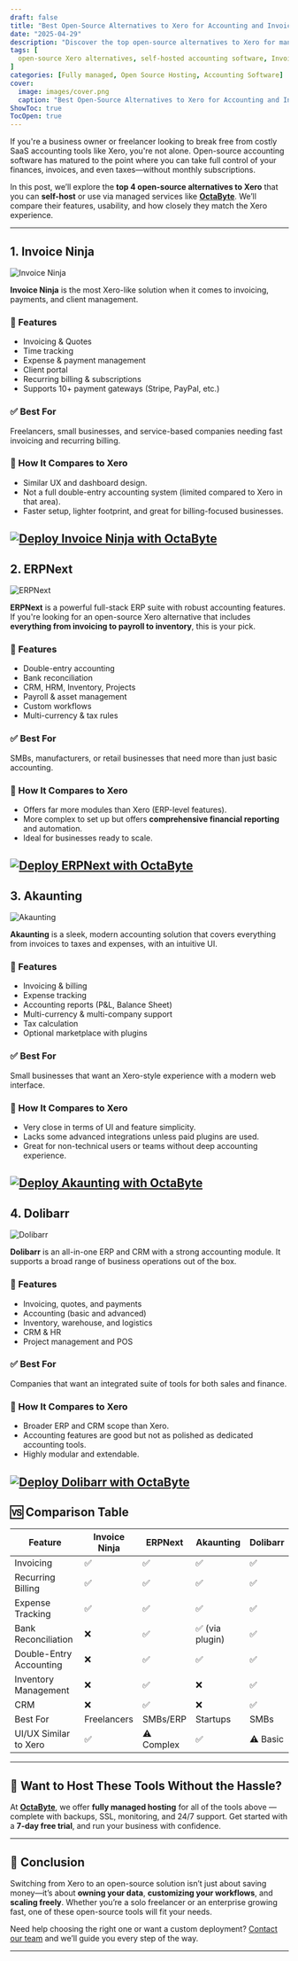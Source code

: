 ```yaml
---
draft: false
title: "Best Open-Source Alternatives to Xero for Accounting and Invoicing"
date: "2025-04-29"
description: "Discover the top open-source alternatives to Xero for managing your business accounting and invoicing needs. Compare features, benefits, and see which self-hosted solution is best for your organization."
tags: [
  open-source Xero alternatives, self-hosted accounting software, Invoice Ninja, ERPNext, Akaunting, Dolibarr, open source invoicing
]
categories: [Fully managed, Open Source Hosting, Accounting Software]
cover:
  image: images/cover.png
  caption: "Best Open-Source Alternatives to Xero for Accounting and Invoicing"
ShowToc: true
TocOpen: true
---
```


If you're a business owner or freelancer looking to break free from costly SaaS accounting tools like Xero, you're not alone. Open-source accounting software has matured to the point where you can take full control of your finances, invoices, and even taxes—without monthly subscriptions.

In this post, we’ll explore the **top 4 open-source alternatives to Xero** that you can **self-host** or use via managed services like **[OctaByte](https://octabyte.io/)**. We’ll compare their features, usability, and how closely they match the Xero experience.

---

## 1. **Invoice Ninja**

![Invoice Ninja](https://octabyte.io/images/applications/crm-erp/invoiceninja/screenshot-1.png)

**Invoice Ninja** is the most Xero-like solution when it comes to invoicing, payments, and client management.

### 🔧 Features
- Invoicing & Quotes
- Time tracking
- Expense & payment management
- Client portal
- Recurring billing & subscriptions
- Supports 10+ payment gateways (Stripe, PayPal, etc.)

### ✅ Best For
Freelancers, small businesses, and service-based companies needing fast invoicing and recurring billing.

### 💬 How It Compares to Xero
- Similar UX and dashboard design.
- Not a full double-entry accounting system (limited compared to Xero in that area).
- Faster setup, lighter footprint, and great for billing-focused businesses.

[![Deploy Invoice Ninja with OctaByte](/images/deploy-on-octabyte.png)](https://octabyte.io/fully-managed-open-source-services/applications/crm-erp/invoiceninja/)
---

## 2. **ERPNext**

![ERPNext](https://octabyte.io/images/applications/crm-erp/erpnext/screenshot-1.png)

**ERPNext** is a powerful full-stack ERP suite with robust accounting features. If you're looking for an open-source Xero alternative that includes **everything from invoicing to payroll to inventory**, this is your pick.

### 🔧 Features
- Double-entry accounting
- Bank reconciliation
- CRM, HRM, Inventory, Projects
- Payroll & asset management
- Custom workflows
- Multi-currency & tax rules

### ✅ Best For
SMBs, manufacturers, or retail businesses that need more than just basic accounting.

### 💬 How It Compares to Xero
- Offers far more modules than Xero (ERP-level features).
- More complex to set up but offers **comprehensive financial reporting** and automation.
- Ideal for businesses ready to scale.

[![Deploy ERPNext with OctaByte](/images/deploy-on-octabyte.png)](https://octabyte.io/fully-managed-open-source-services/applications/crm-erp/erpnext/)
---

## 3. **Akaunting**

![Akaunting](https://octabyte.io/images/applications/invoicing-and-payments/akaunting/screenshot-1.png)

**Akaunting** is a sleek, modern accounting solution that covers everything from invoices to taxes and expenses, with an intuitive UI.

### 🔧 Features
- Invoicing & billing
- Expense tracking
- Accounting reports (P&L, Balance Sheet)
- Multi-currency & multi-company support
- Tax calculation
- Optional marketplace with plugins

### ✅ Best For
Small businesses that want an Xero-style experience with a modern web interface.

### 💬 How It Compares to Xero
- Very close in terms of UI and feature simplicity.
- Lacks some advanced integrations unless paid plugins are used.
- Great for non-technical users or teams without deep accounting experience.

[![Deploy Akaunting with OctaByte](/images/deploy-on-octabyte.png)](https://octabyte.io/fully-managed-open-source-services/applications/invoicing-and-payments/akaunting/)
---

## 4. **Dolibarr**

![Dolibarr](https://octabyte.io/images/applications/crm-erp/dolibarr/screenshot-1.webp)

**Dolibarr** is an all-in-one ERP and CRM with a strong accounting module. It supports a broad range of business operations out of the box.

### 🔧 Features
- Invoicing, quotes, and payments
- Accounting (basic and advanced)
- Inventory, warehouse, and logistics
- CRM & HR
- Project management and POS

### ✅ Best For
Companies that want an integrated suite of tools for both sales and finance.

### 💬 How It Compares to Xero
- Broader ERP and CRM scope than Xero.
- Accounting features are good but not as polished as dedicated accounting tools.
- Highly modular and extendable.

[![Deploy Dolibarr with OctaByte](/images/deploy-on-octabyte.png)](https://octabyte.io/fully-managed-open-source-services/applications/crm-erp/dolibarr/)
---

## 🆚 Comparison Table

| Feature                        | Invoice Ninja | ERPNext   | Akaunting | Dolibarr  |
|-------------------------------|---------------|-----------|-----------|-----------|
| Invoicing                     | ✅            | ✅        | ✅        | ✅        |
| Recurring Billing             | ✅            | ✅        | ✅        | ✅        |
| Expense Tracking              | ✅            | ✅        | ✅        | ✅        |
| Bank Reconciliation           | ❌            | ✅        | ✅ (via plugin) | ✅    |
| Double-Entry Accounting       | ❌            | ✅        | ✅        | ✅        |
| Inventory Management          | ❌            | ✅        | ❌        | ✅        |
| CRM                           | ❌            | ✅        | ❌        | ✅        |
| Best For                      | Freelancers   | SMBs/ERP  | Startups  | SMBs      |
| UI/UX Similar to Xero         | ✅            | ⚠️ Complex | ✅        | ⚠️ Basic   |

---

## 🔐 Want to Host These Tools Without the Hassle?

At **[OctaByte](https://octabyte.io/)**, we offer **fully managed hosting** for all of the tools above — complete with backups, SSL, monitoring, and 24/7 support. Get started with a **7-day free trial**, and run your business with confidence.

---

## 🧾 Conclusion

Switching from Xero to an open-source solution isn’t just about saving money—it’s about **owning your data**, **customizing your workflows**, and **scaling freely**. Whether you’re a solo freelancer or an enterprise growing fast, one of these open-source tools will fit your needs.

Need help choosing the right one or want a custom deployment? [Contact our team](https://octabyte.io/#contact) and we’ll guide you every step of the way.

---

